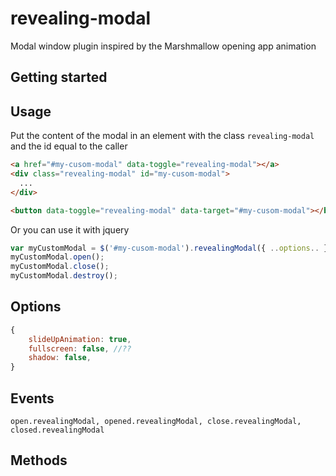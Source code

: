 # revealing-modal
Modal window plugin inspired by the Marshmallow opening app animation

## Getting started

## Usage

Put the content of the modal in an element with the class `revealing-modal` and the id equal to the caller
```html
<a href="#my-cusom-modal" data-toggle="revealing-modal"></a>
<div class="revealing-modal" id="my-cusom-modal">
  ...
</div>
```


```html
<button data-toggle="revealing-modal" data-target="#my-cusom-modal"></button>
```


Or you can use it with jquery
```js
var myCustomModal = $('#my-cusom-modal').revealingModal({ ..options.. });
myCustomModal.open();
myCustomModal.close();
myCustomModal.destroy();
```

## Options
```js
{
    slideUpAnimation: true,
    fullscreen: false, //??
    shadow: false,
}

```


## Events
`open.revealingModal, opened.revealingModal, close.revealingModal, closed.revealingModal`

## Methods